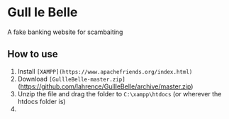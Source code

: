 # Gull le Belle

A fake banking website for scambaiting

## How to use
1. Install `[XAMPP](https://www.apachefriends.org/index.html)`
2. Download `[GullleBelle-master.zip]`(https://github.com/lahrence/GullleBelle/archive/master.zip)
3. Unzip the file and drag the folder to `C:\xampp\htdocs` (or wherever the htdocs folder is)
4. 

